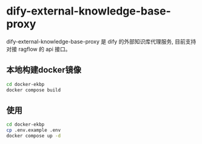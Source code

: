 # dify-external-knowledge-base-proxy

dify-external-knowledge-base-proxy 是 dify 的外部知识库代理服务, 目前支持对接 ragflow 的 api 接口。

## 本地构建docker镜像

``` sh
cd docker-ekbp
docker compose build
```

## 使用

``` sh
cd docker-ekbp
cp .env.example .env
docker compose up -d
```
